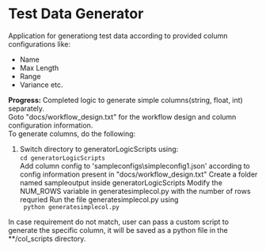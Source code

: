 <h1> Test Data Generator </h1>
<p>
   Application for generationg test data according to provided column configurations like:
   <ul>
   <li>Name</li>
   <li>Max Length</li>
   <li>Range</li>
   <li>Variance etc.</li>
   </ul>  

   <b>Progress:</b> Completed logic to generate simple columns(string, float, int) separately. 
   <br/> 
   Goto "docs/workflow_design.txt" for the workflow design and column configuration information.
   <br/>
   To generate columns, do the following:
   <ol>
   <li> Switch directory to generatorLogicScripts using: </br><code>cd generatorLogicScripts</code></li>
   <l1> Add column config to 'sampleconfigs\simpleconfig1.json' according to config information present in "docs/workflow_design.txt"</li>
   <l1> Create a folder named sampleoutput inside generatorLogicScripts </li>
   <l1> Modify the NUM_ROWS variable in generatesimplecol.py with the number of rows requried </li>
   <l1> Run the file generatesimplecol.py using <br/> <code> python generatesimplecol.py</code> </li>
   </ol>

   In case requirement do not match, user can pass a custom script to generate the specific column, it will be saved as a python file in the **/col_scripts directory.  
</p>

